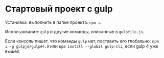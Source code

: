 # Стартовый проект с gulp

Установка: выполнить в папке проекта: `npm i`. 

Использование: `gulp` и другие команды, описанные в `gulpfile.js`.

Если консоль пишет, что команды `gulp` нет, поставить его глобально: `npm i -g gulpjs/gulp#4.0` или `npm install --global gulp-cli`, если gulp 4 уже вышел.
